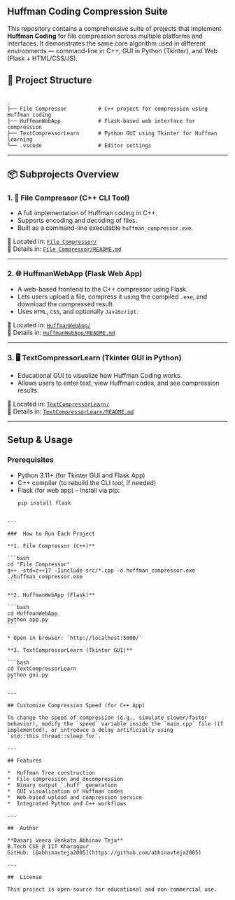 ## Huffman Coding Compression Suite

This repository contains a comprehensive suite of projects that implement **Huffman Coding** for file compression across multiple platforms and interfaces. It demonstrates the same core algorithm used in different environments — command-line in C++, GUI in Python (Tkinter), and Web (Flask + HTML/CSS/JS).

## 📁 Project Structure

```

.
├── File Compressor          # C++ project for compression using Huffman coding
├── HuffmanWebApp            # Flask-based web interface for compression
├── TextCompressorLearn      # Python GUI using Tkinter for Huffman learning
└── .vscode                  # Editor settings

````

---

## 📦 Subprojects Overview

### 1. 🔧 **File Compressor (C++ CLI Tool)**

- A full implementation of Huffman coding in C++.
- Supports encoding and decoding of files.
- Built as a command-line executable `huffman_compressor.exe`.

📂 Located in: [`File Compressor/`](./File%20Compressor/)  
📖 Details in: [`File Compressor/README.md`](./File%20Compressor/README.md)

---

### 2. 🌐 **HuffmanWebApp (Flask Web App)**

- A web-based frontend to the C++ compressor using Flask.
- Lets users upload a file, compress it using the compiled `.exe`, and download the compressed result.
- Uses `HTML`, `CSS`, and optionally `JavaScript`.

📂 Located in: [`HuffmanWebApp/`](./HuffmanWebApp/)  
📖 Details in: [`HuffmanWebApp/README.md`](./HuffmanWebApp/README.md)

---

### 3. 🖥️ **TextCompressorLearn (Tkinter GUI in Python)**

- Educational GUI to visualize how Huffman Coding works.
- Allows users to enter text, view Huffman codes, and see compression results.

📂 Located in: [`TextCompressorLearn/`](./TextCompressorLearn/)  
📖 Details in: [`TextCompressorLearn/README.md`](./TextCompressorLearn/README.md)

---

##  Setup & Usage

### Prerequisites
- Python 3.11+ (for Tkinter GUI and Flask App)
- C++ compiler (to rebuild the CLI tool, if needed)
- Flask (for web app) – Install via pip:
  ```bash
  pip install flask
````

---

###  How to Run Each Project

**1. File Compressor (C++)**

```bash
cd "File Compressor"
g++ -std=c++17 -Iinclude src/*.cpp -o huffman_compressor.exe
./huffman_compressor.exe
```

**2. HuffmanWebApp (Flask)**

```bash
cd HuffmanWebApp
python app.py
```

* Open in browser: `http://localhost:5000/`

**3. TextCompressorLearn (Tkinter GUI)**

```bash
cd TextCompressorLearn
python gui.py
```

---

## Customize Compression Speed (for C++ App)

To change the speed of compression (e.g., simulate slower/faster behavior), modify the `speed` variable inside the `main.cpp` file (if implemented), or introduce a delay artificially using `std::this_thread::sleep_for`.

---

## Features

*  Huffman Tree construction
*  File compression and decompression
*  Binary output `.huff` generation
*  GUI visualization of Huffman codes
*  Web-based upload and compression service
*  Integrated Python and C++ workflows

---

##  Author

**Dasari Veera Venkata Abhinav Teja**
B.Tech CSE @ IIT Kharagpur
GitHub: [@abhinavteja2005](https://github.com/abhinavteja2005)

---

##  License

This project is open-source for educational and non-commercial use.

